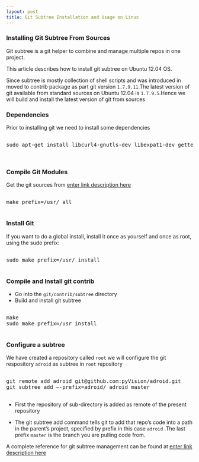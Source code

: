 ```yaml
---
layout: post
title: Git Subtree Installation and Usage on Linux
---
```



### Installing Git Subtree From Sources

Git subtree is a git helper to combine and manage multiple repos in one project.

This article describes how to install git subtree on Ubuntu 12.04 OS.

Since subtree is mostly collection of shell scripts  and was introduced in moved to contrib package as part git version `1.7.9.11`.The latest version of git available from standard sources on Ubuntu 12.04 is `1.7.9.5`.Hence we will build and install the latest version of git from sources

### Dependencies
Prior to installing git we need to install some dependencies

<pre class="brush:python">

sudo apt-get install libcurl4-gnutls-dev libexpat1-dev gettext libz-dev libssl-dev build-essential


</pre>

### Compile Git Modules

Get the git sources from [enter link description here](https://github.com/git/git)

<pre class="brush:python">

make prefix=/usr/ all

</pre>

### Install Git

If you want to do a global install, install it once as yourself and once as root, using the sudo prefix:
<pre class="brush:python">

sudo make prefix=/usr/ install

</pre>

### Compile and Install git contrib

- Go into the `git/contrib/subtree` directory
- Build and install git subtree 
<pre class="brush:python">

make
sudo make prefix=/usr install

</pre>

### Configure a subtree

We have created a repository called `root`
we will configure the git respository  `adroid` as subtree in `root` repository

<pre class="brush:python">

git remote add adroid git@github.com:pyVision/adroid.git
git subtree add —-prefix=adroid/ adroid master

</pre>

- First the repository of sub-directory is added as remote of the present repository 

- The git subtree add command tells git to add that repo’s code into a path in the parent’s project, specified by prefix in this case `adroid` .The last prefix `master` is the branch you are pulling code from.

 
A complete reference for git subtree management can be found at
[enter link description here](https://medium.com/@v/git-subtrees-a-tutorial-6ff568381844)


